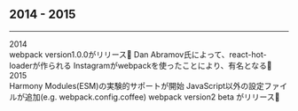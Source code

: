 <!-- sectionTitle: History: 2014 - 2015 -->

## 2014 - 2015

---

<div class="history-container">
  <div class="list-with-title">
    <div class="list-with-title-title">2014</div>
    <div class="list-with-title-body">
      <span>webpack version1.0.0がリリース🎉</span>
      <span>Dan Abramov氏によって、react-hot-loaderが作られる</span>
      <span>Instagramがwebpackを使ったことにより、有名となる🚀</span>
    </div>
  </div>
  <div class="list-with-title">
    <div class="list-with-title-title">2015</div>
    <div class="list-with-title-body">
      <span>Harmony Modules(ESM)の実験的サポートが開始</span>
      <span>JavaScript以外の設定ファイルが追加(e.g. webpack.config.coffee)</span>
      <span>webpack version2 beta がリリース🎉</span>
    </div>
  </div>
</div>
